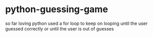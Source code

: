 # python-guessing-game
so far loving python used a for loop to keep on looping until the user guessed correctly or until the user is out of guesses 
